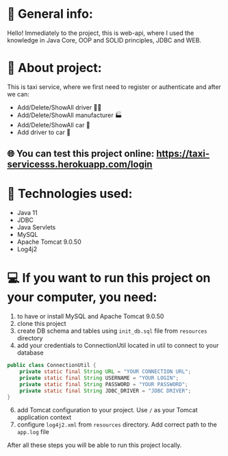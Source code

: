 # :closed_book: General info:
Hello! Immediately to the project, this is web-api, where I used the knowledge in Java Core, OOP and SOLID principles, JDBC and WEB.

# :oncoming_taxi: About project:
This is taxi service, where we first need to register or authenticate and after we can:

- Add/Delete/ShowAll driver :man_pilot:
- Add/Delete/ShowAll manufacturer :factory:
- Add/Delete/ShowAll car :car:
- Add driver to car :taxi:

## :globe_with_meridians: You can test this project online: https://taxi-servicesss.herokuapp.com/login

# :abacus: Technologies used:

- Java 11
- JDBC
- Java Servlets
- MySQL
- Apache Tomcat 9.0.50
- Log4j2

# :computer: If you want to run this project on your computer, you need:
1. to have or install MySQL and Apache Tomcat 9.0.50
2. clone this project
3. create DB schema and tables using `init_db.sql` file from `resources` directory
4. add your credentials to ConnectionUtil located in util to connect to your database
```java
public class ConnectionUtil {
    private static final String URL = "YOUR CONNECTION URL";
    private static final String USERNAME = "YOUR LOGIN";
    private static final String PASSWORD = "YOUR PASSWORD";
    private static final String JDBC_DRIVER = "JDBC DRIVER";
}
```
6. add Tomcat configuration to your project. Use `/` as your Tomcat application context
7. configure `log4j2.xml` from `resources` directory. Add correct path to the `app.log` file

After all these steps you will be able to run this project locally.

